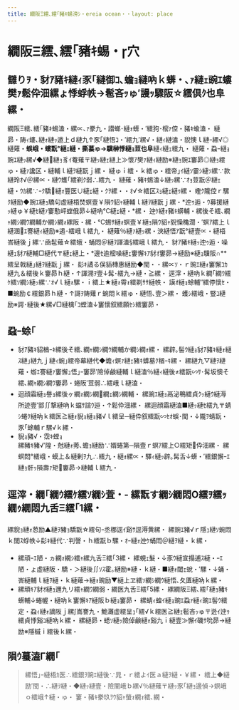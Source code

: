 ```yaml
---
title: 繝阪Ξ繧､繧｢豬ｷ蜴滂ｼ・ereia ocean・・layout: place
---
```



# 繝阪Ξ繧､繧｢豬ｷ蜴・穴

## 讎りｦ・豺ｱ豬ｷ縺ｨ豕｢縺御ｺ､蟾ｮ縺吶ｋ蠎・､ｧ縺ｪ豌ｴ螻樊ｧ鬆伜沺縲ょ悸蜉帙→髱吝ｯゅ′謾ｯ驟阪☆繧倶ｸ也阜縲・
繝阪Ξ繧､繧｢豬ｷ蜴溘・縲∝､ｧ豢九・譛螂･縺ｫ蠎・′繧狗･樒ｧ倥・豬ｷ蝓溘・ 
縺昴・陦ｨ螻､縺ｫ縺ｯ遨上ｄ縺九↑豕｢縺悟ｺ・′繧九′縲√・縺ｨ縺溘・貎懊ｌ縺ｰ縲√◎縺薙・**蜈峨・螻翫°縺ｪ縺・撕蟇ゅ→驥榊悸縺ｮ荳也阜**縺ｨ縺ｪ繧九・ 
縺薙・蝨ｰ縺ｮ豌ｴ縺ｯ縲√◆縺縺ｮ豸ｲ菴薙〒縺ｯ縺ｪ縺上≫懷ｱ樊ｧ縺ｨ縺励※縺ｮ豌ｴ窶昴◎縺ｮ繧ゅ・縺ｧ讒区・縺輔ｌ縺ｦ縺翫ｊ縲・ 
縺ゅｉ繧・ｋ繧ゅ・繧帝｣ｲ縺ｿ霎ｼ縺ｿ縲∵款縺玲ｵ√＠縲∝・縺ｳ蠖｢繧剃ｸ弱∴繧九・
縺薙・豬ｷ蜴溘↓縺ｯ縲∵ｵｮ荳翫＠縺ｪ縺・ｳｶ縲∵ｰｸ驕縺ｫ豐医∪縺ｪ縺・ｸｦ縲・・ｵ√☆繧区ｽｮ縺ｪ縺ｩ縲・ 
蟶ｸ隴倥ｒ騾ｸ縺励◆豌ｴ縺ｮ驕句虚縺梧焚螟壹￥隕ｳ貂ｬ縺輔ｌ縺ｦ縺翫ｊ縲・*迚ｩ逅・ｳ募援縺ｯ縺ゅ￥縺ｾ縺ｧ窶懃岼螳俄昴↓縺吶℃縺ｪ縺・*縲・ 
迚ｹ縺ｫ豬ｷ蠎輔・縲後そ繧､繝ｬ繝ｼ繝ｳ繝輔か繝ｼ繝ｫ縲阪・縲・℃蜴ｻ縺ｫ螟壹￥縺ｮ隕ｳ貂ｬ貎懆穐濶・′螟ｱ繧上ｌ縺溷ｴ謇縺ｨ縺励※遏･繧峨ｌ繧九・
縺薙％縺ｧ縺ｯ縲・浹縺悟ｱ翫°縺壹∝・縺梧峇縺後ｊ縲∵凾髢薙☆繧蛾・蛹悶＠縺ｦ諢溘§繧峨ｌ繧九・ 
豺ｱ豬ｷ縺ｯ迚ｩ逅・噪縺ｪ豺ｱ縺輔□縺代〒縺ｪ縺上・*邊ｾ逾樒噪縺ｪ窶懈ｷｱ豺ｵ窶昴→縺励※縺ｮ驥阪∩**繧呈戟縺｣縺ｦ縺翫ｊ縲・ 
髟ｷ譎る俣貊槫惠縺励◆閠・・縲∝ｿ・ｒ豌ｴ縺ｫ窶懈ｺｶ縺九＆繧後ｋ窶昴ｈ縺・↑諢溯ｦ壹↓髯･繧九→縺・≧縲・
逕滓・縺吶ｋ繝｢繝ｳ繧ｹ繧ｿ繝ｼ縺ｯ縲∵ｵ√ｌ縺ｫ騾・ｉ繧上★縺ｫ霄ｫ繧剃ｻｻ縺帙・ 
謨ｵ縺ｮ蜍輔″繧停懷ｾ・■蜿励￠繧銀昴ｈ縺・↑謌ｦ陦薙ｒ蜿悶ｋ繧ゅ・縺悟､壹＞縲・ 
蠖ｼ繧峨・豎ｺ縺励※諤･縺後★縲√□縺檎｢ｺ螳溘↓窶懷叙繧願ｾｼ繧窶昴・
## 蝨ｰ蜍｢
- 豺ｱ豬ｷ貂楢ｰｷ縲後そ繧､繝ｬ繝ｼ繝ｳ繝輔か繝ｼ繝ｫ縲・ 
縲辟｡髻ｳ縺ｮ豺ｱ豬ｷ縺ｫ縺ｽ縺｣縺九ｊ縺ｨ蜿｣繧帝幕縺代◆蟾ｨ螟ｧ縺ｪ豬ｷ蠎墓ｸ楢ｰｷ縲・ 
縲縺九▽縺ｦ縺薙・蝣ｴ謇縺ｧ窶懈ｭ悟｣ｰ窶昴′險倬鹸縺輔ｌ縺溘％縺ｨ縺後≠繧翫∽ｻ･髯坂懊そ繧､繝ｬ繝ｼ繝ｳ窶昴・蜷阪′荳弱∴繧峨ｌ縺溘・
- 迴顔霜縺ｮ譽ｮ縲後ヶ繝ｫ繝ｼ繝繝ｪ繝ｼ繝輔・ 
縲豌ｴ縺ｮ鬲泌鴨繧貞ｸｯ縺ｳ縺溽所迹壹′郢∬撃縺吶ｋ蟷ｻ諠ｳ逧・↑鬆伜沺縲・ 
縲迴顔霜縺溘■縺ｯ縺ｾ繧九〒蜻ｼ蜷ｸ縺吶ｋ繧医≧縺ｫ貎ｮ縺ｮ豬√ｌ繧呈─縺伜叙繧翫∽ｾｵ蜈･閠・↓隴ｦ蜻翫・豕｢蜍輔ｒ騾√ｋ縲・
- 貎ｮ豬√・霑ｷ螳ｮ  
縲豬ｷ豬√′隍・尅縺ｫ莠､蟾ｮ縺励∵婿蜷第─隕壹ｒ螟ｱ繧上○繧矩伜沺縲・ 
縲螟悶°繧峨・蟆上＆縺剰ｦ九∴繧九・縺ｫ縲∝・驛ｨ縺ｯ辟｡髯舌↓蠎・′繧銀懈ｰｴ縺ｮ骭ｯ隕壽ｧ矩窶昴→縺輔ｌ繧九・
## 逕滓・繝｢繝ｳ繧ｹ繧ｿ繝ｼ萓・- 縲翫す繝ｼ繝悶Ο繧ｦ繧ｯ繝ｩ繝悶九舌Ξ繧｢1縲・ 
縲貎ｮ縺ｫ荵励▲縺ｦ豬ｮ驕翫☆繧句ｰ丞梛逕ｲ谿ｻ逕溽黄縲・ 
縲豌ｴ豬√ｒ隱ｭ縺ｿ蜿悶ｋ閭ｽ蜉帙↓髟ｷ縺代∵判謦・ｈ繧翫ｂ騾・ｵｰ縺ｫ迚ｹ蛹悶＠縺ｦ縺・ｋ縲・
- 縲頑ｰｴ陋・ヵ繝ｫ繝ｼ繧ｬ縲九舌Ξ繧｢3縲・ 
縲蜆ｪ髮・↓豕ｳ縺宣搨逋ｽ縺・ｰｴ陋・ょ虚縺阪・驕・＞縺後∬ｿｽ霍｡縺励※縺・ｋ縺・■縺ｫ閾ｪ蛻・′騾・↓蛹・峇縺輔ｌ縺ｦ縺・ｋ縺薙→縺ｫ豌励▼縺上ヱ繧ｿ繝ｼ繝ｳ縺悟､夂匱縺吶ｋ縲・
- 縲頑ｷｱ豺ｵ縺ｮ邇九リ繧ｬ繝ｳ繝弱・繝医九舌Ξ繧｢5縲・ 
縲繝阪Ξ繧､繧｢縺ｮ豬ｷ蠎輔↓蜷幄・縺吶ｋ窶懈ｷｱ縺阪ｂ縺ｮ窶昴・ 
縲蜻ｨ蝗ｲ縺ｮ豌ｴ蝨ｧ縺ｨ豌ｴ髻ｳ繧定・蝨ｨ縺ｫ謫阪ｊ縲∫嶌謇九・鮠灘虚繧呈ｭ｢繧√ｋ繧医≧縺ｪ髱吝ｯゅ〒迯ｲ迚ｩ繧貞悸谿ｺ縺吶ｋ縲・ 
縲縺昴・蟋ｿ縺ｯ險倬鹸縺ｫ谿九ｉ縺壹≫懈ｲ磯ｻ吮昴→縺励※隱槭ｉ繧後ｋ縲・
## 隕ｳ蟇溘Γ繝｢
> 縲悟｣ｰ縺梧ｶ医∴繧銀ｦ豌ｴ縺後∵晁・ｒ繧よｲ医ａ縺ｦ縺・￥縲・ 
> 繧上◆縺励′閠・∴縺ｦ縺・◆縺ｯ縺壹・險闡峨ｂ縲√％縺薙〒縺ｯ豕｢縺ｮ邊偵→螟峨ｏ繧峨↑縺・ゅ・ 
> 窶・豬ｷ豢玖ｦｳ貂ｬ螢ｫ繝ｫ繧､繝・
